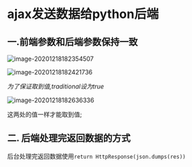 # ajax发送数据给python后端

## 一.前端参数和后端参数保持一致

![image-20201218182354507](C:\Users\93623\AppData\Roaming\Typora\typora-user-images\image-20201218182354507.png)

![image-20201218182421736](C:\Users\93623\AppData\Roaming\Typora\typora-user-images\image-20201218182421736.png)

*为了保证取到值,traditional设为true*

![image-20201218182636336](C:\Users\93623\AppData\Roaming\Typora\typora-user-images\image-20201218182636336.png)

这两处的值一样才能取到值;

## 二. 后端处理完返回数据的方式

后台处理完返回数据使用`return HttpResponse(json.dumps(res))`





